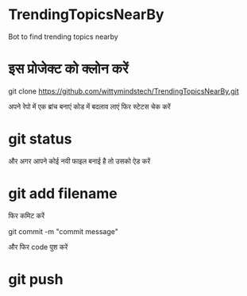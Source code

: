 # TrendingTopicsNearBy
Bot to find trending topics nearby

# इस प्रोजेक्ट को क्लोन करें 

git clone https://github.com/wittymindstech/TrendingTopicsNearBy.git

अपने रेपो में एक ब्रांच बनाएं 
कोड में बदलाव लाएं 
फिर स्टेटस चेक करें
# git status
और अगर आपने कोई नयी फाइल बनाई है तो उसको ऐड करें
# git add filename

फिर कमिट करें 

git commit -m "commit message" 

और फिर code पुश करें 

# git push
